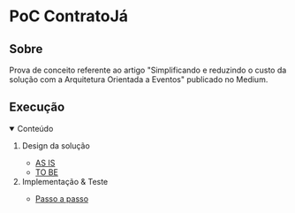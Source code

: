 # PoC ContratoJá

## Sobre

Prova de conceito referente ao artigo "Simplificando e reduzindo o custo da solução com a Arquitetura Orientada a Eventos" publicado no Medium.

## Execução

<!-- TABLE OF CONTENTS -->
<details open="open">
  <summary>Conteúdo</summary>
  <ol>    
    <li>
       <a>Design da solução</a>
    </li>
    <ul>
      <li>
        <a href="/imagens/Poc ContratoJá Design da solução - AS IS.png">AS IS</a>
      </li>
      <li>
        <a href="/imagens/Poc ContratoJá Design da solução - TO BE.png">TO BE</a>
      </li>      	  
    </ul>		
	<li>
       <a>Implementação & Teste</a>
	</li>
	<ul>
      <li>
        <a href="/markdown/passo-a-passo.md">Passo a passo</a>
      </li>	  
	</ul>
  </ol>
</details>
